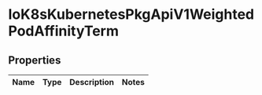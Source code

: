 
# IoK8sKubernetesPkgApiV1WeightedPodAffinityTerm

## Properties
Name | Type | Description | Notes
------------ | ------------- | ------------- | -------------



